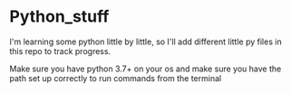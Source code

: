 # Python_stuff
I'm learning some python little by little, so I'll add different little py files in this repo to track progress.

Make sure you have python 3.7+ on your os and make sure you have the path set up correctly to run commands from the terminal
